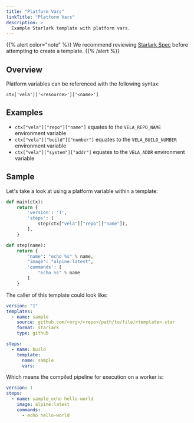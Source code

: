 ```yaml
---
title: "Platform Vars"
linkTitle: "Platform Vars"
description: >
  Example Starlark template with platform vars.
---
```


{{% alert color="note" %}}
We recommend reviewing [Starlark Spec](https://github.com/bazelbuild/starlark/blob/master/spec.md) before attempting to create a template.
{{% /alert %}}

## Overview

Platform variables can be referenced with the following syntax:

`ctx['vela']['<resource>']['<name>']`

## Examples

- `ctx["vela"]["repo"]["name"]` equates to the `VELA_REPO_NAME` environment variable
- `ctx["vela"]["build"]["number"]` equates to the `VELA_BUILD_NUMBER` environment variable
- `ctx["vela"]["system"]["addr"]` equates to the `VELA_ADDR` environment variable

## Sample

Let's take a look at using a platform variable within a template:

```python
def main(ctx):
    return {
        'version': '1',
        'steps': [
            step(ctx["vela"]["repo"]["name"]),
        ],
    }

def step(name):
    return {
        "name": "echo %s" % name,
        "image": "alpine:latest",
        'commands': [
            "echo %s" % name
        ]
    }

```

The caller of this template could look like:

```yaml
version: "1"
templates:
  - name: sample
    source: github.com/<org>/<repo>/path/to/file/<template>.star
    format: starlark
    type: github

steps:
  - name: build
    template:
      name: sample
      vars:
```

Which means the compiled pipeline for execution on a worker is:

```yaml
version: 1
steps:
  - name: sample_echo hello-world
    image: alpine:latest
    commands:
      - echo hello-world
```
